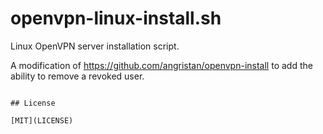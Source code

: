 # openvpn-linux-install.sh

Linux OpenVPN server installation script.

A modification of https://github.com/angristan/openvpn-install to add the ability to remove a revoked user.

```

## License

[MIT](LICENSE)
